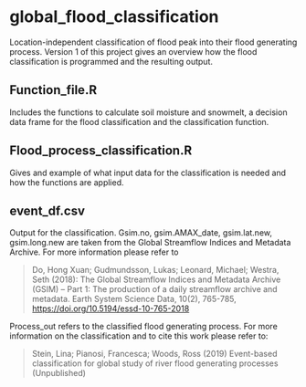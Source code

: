 # global_flood_classification
Location-independent classification of flood peak into their flood generating process.
Version 1 of this project gives an overview how the flood classification is programmed and the resulting output.  

## Function_file.R

Includes the functions to calculate soil moisture and snowmelt, a decision data frame for the flood classification and the classification function. 

## Flood_process_classification.R

Gives and example of what input data for the classification is needed and how the functions are applied. 


## event_df.csv

Output for the classification. Gsim.no, gsim.AMAX_date, gsim.lat.new, gsim.long.new are taken from the Global Streamflow Indices and Metadata Archive. For more information please refer to 

>Do, Hong Xuan; Gudmundsson, Lukas; Leonard, Michael; Westra, Seth (2018): The Global Streamflow Indices and Metadata Archive (GSIM) – Part 1: The production of a daily streamflow archive and metadata. Earth System Science Data, 10(2), 765-785, https://doi.org/10.5194/essd-10-765-2018

Process_out refers to the classified flood generating process. For more information on the classification and to cite this work please refer to:

>Stein, Lina; Pianosi, Francesca; Woods, Ross (2019) Event-based classification for global study of river flood generating processes (Unpublished)

